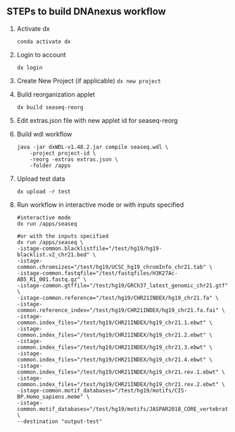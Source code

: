 ## STEPs to build DNAnexus workflow

1. Activate dx

    ```conda activate dx```

1. Login to account

    ```dx login```

1. Create New Project (if applicable)
    ```dx new project```

1. Build reorganization applet

    ```dx build seaseq-reorg```

1. Edit extras.json file with new applet id for seaseq-reorg

1. Build wdl workflow

    ```
    java -jar dxWDL-v1.48.2.jar compile seaseq.wdl \
        -project project-id \
        -reorg -extras extras.json \
        -folder /apps
    ```

1. Upload test data

    ``` dx upload -r test ```

1. Run workflow in interactive mode or with inputs specified

    ``` 
    #interactive mode
    dx run /apps/seaseq

    #or with the inputs specified
    dx run /apps/seaseq \
    -istage-common.blacklistfile="/test/hg19/hg19-blacklist.v2_chr21.bed" \
    -istage-common.chromsizes="/test/hg19/UCSC_hg19_chromInfo_chr21.tab" \
    -istage-common.fastqfile="/test/fastqfiles/H3K27Ac-AB5_R1_001.fastq.gz" \
    -istage-common.gtffile="/test/hg19/GRCh37_latest_genomic_chr21.gtf" \
    -istage-common.reference="/test/hg19/CHR21INDEX/hg19_chr21.fa" \
    -istage-common.reference_index="/test/hg19/CHR21INDEX/hg19_chr21.fa.fai" \
    -istage-common.index_files="/test/hg19/CHR21INDEX/hg19_chr21.1.ebwt" \
    -istage-common.index_files="/test/hg19/CHR21INDEX/hg19_chr21.2.ebwt" \
    -istage-common.index_files="/test/hg19/CHR21INDEX/hg19_chr21.3.ebwt" \
    -istage-common.index_files="/test/hg19/CHR21INDEX/hg19_chr21.4.ebwt" \
    -istage-common.index_files="/test/hg19/CHR21INDEX/hg19_chr21.rev.1.ebwt" \
    -istage-common.index_files="/test/hg19/CHR21INDEX/hg19_chr21.rev.2.ebwt" \
    -istage-common.motif_databases="/test/hg19/motifs/CIS-BP.Homo_sapiens.meme" \
    -istage-common.motif_databases="/test/hg19/motifs/JASPAR2018_CORE_vertebrates_redundant.meme" \
    --destination "output-test"
    ```

